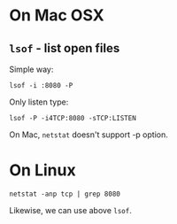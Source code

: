 # On Mac OSX

## `lsof` - list open files

Simple way:

`lsof -i :8080 -P`

Only listen type:

`lsof -P -i4TCP:8080 -sTCP:LISTEN`


On Mac, `netstat` doesn't support -p option.

# On Linux

`netstat -anp tcp | grep 8080`

Likewise, we can use above `lsof`.
